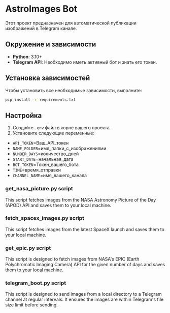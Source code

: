 # AstroImages Bot

Этот проект предназначен для автоматической публикации изображений в Telegram канале.

## Окружение и зависимости

- **Python**: 3.10+
- **Telegram API**: Необходимо иметь активный бот и знать его токен.


## Установка зависимостей

Чтобы установить все необходимые зависимости, выполните:

```bash
pip install -r requirements.txt
```

## Настройка

1. Создайте `.env` файл в корне вашего проекта.
2. Установите следующие переменные:

- `API_TOKEN`=Ваш_API_токен
- `NAME_FOLDER`=имя_папки_с_изображениями
- `NUMBER_DAYS`=количество_дней
- `START_DATE`=начальная_дата
- `BOT_TOKEN`=Токен_вашего_бота
- `TIME`=время_отправки
- `CHANNEL_NAME`=имя_вашего_канала

### get_nasa_picture.py script
This script fetches images from the NASA Astronomy Picture of the Day (APOD) API and saves them to your local machine.
### fetch_spacex_images.py script
This script fetches images from the latest SpaceX launch and saves them to your local machine.
### get_epic.py script
This script is designed to fetch images from NASA's EPIC (Earth Polychromatic Imaging Camera) API for the given number of days and saves them to your local machine.
### telegram_boot.py script
This script is designed to send images from a local directory to a Telegram channel at regular intervals. It ensures the images are within Telegram's file size limit before sending.




